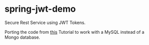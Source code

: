 # spring-jwt-demo
Secure Rest Service using JWT Tokens. 

Porting the code from [this](https://ertan-toker.de/spring-boot-spring-security-jwt-token/) Tutorial to work with a MySQL instead of a Mongo database.

